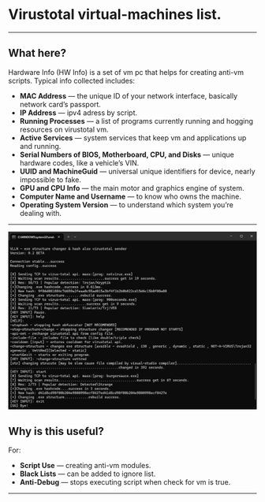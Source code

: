 # Virustotal virtual-machines list.
---

## What here?

Hardware Info (HW Info) is a set of vm pc that helps for creating anti-vm scripts. Typical info collected includes:

- **MAC Address** — the unique ID of your network interface, basically network card’s passport.
- **IP Address** — ipv4 adress by script.
- **Running Processes** — a list of programs currently running and hogging resources on virustotal vm.
- **Active Services** — system services that keep vm and applications up and running.
- **Serial Numbers of BIOS, Motherboard, CPU, and Disks** — unique hardware codes, like a vehicle’s VIN.
- **UUID and MachineGuid** — universal unique identifiers for device, nearly impossible to fake.
- **GPU and CPU Info** — the main motor and graphics engine of system.
- **Computer Name and Username** — to know who owns the machine.
- **Operating System Version** — to understand which system you’re dealing with.

---
![cmd](raw/term.png) 
## Why is this useful?

For:
- **Script Use** — creating anti-vm modules.
- **Black Lists** — can be added to ignore list.
- **Anti-Debug** — stops executing script when check for vm is true.
---
